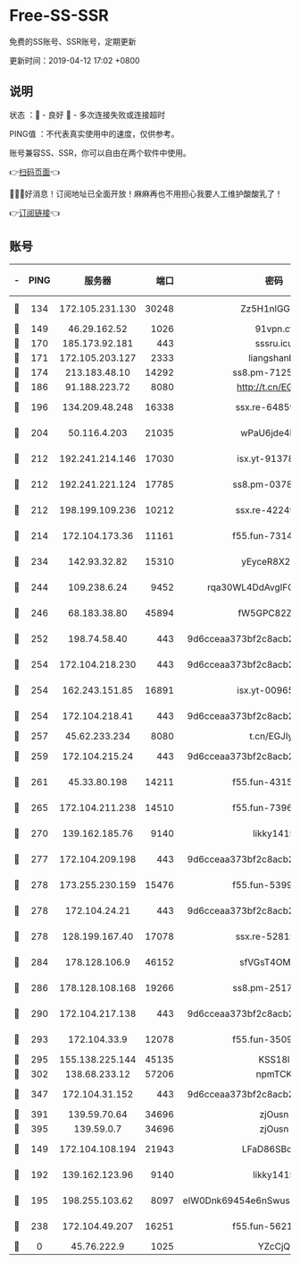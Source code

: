 # Free-SS-SSR

免费的SS账号、SSR账号，定期更新

更新时间：2019-04-12 17:02 +0800

## 说明

状态     ：🙂 - 良好 🙁 - 多次连接失败或连接超时

PING值   ：不代表真实使用中的速度，仅供参考。

账号兼容SS、SSR，你可以自由在两个软件中使用。

👉[扫码页面](https://liesauer.github.io/Free-SS-SSR/)👈

🎉🎉🎉好消息！订阅地址已全面开放！麻麻再也不用担心我要人工维护酸酸乳了！

👉[订阅链接](https://www.liesauer.net/yogurt/subscribe?ACCESS_TOKEN=DAYxR3mMaZAsaqUb)👈

## 账号

|-|PING|服务器|端口|密码|加密方式|区域|
|:----:|:----:|:-----:|-----:|:----:|:----:|:----:|
|🙂|134|172.105.231.130|30248|Zz5H1nlGGKHx|aes-256-cfb|JP|
|🙂|149|46.29.162.52|1026|91vpn.cf|rc4-md5|RU|
|🙂|170|185.173.92.181|443|sssru.icu|rc4-md5|RU|
|🙂|171|172.105.203.127|2333|liangshanbo|chacha20|JP|
|🙂|174|213.183.48.10|14292|ss8.pm-71250889|rc4-md5|RU|
|🙂|186|91.188.223.72|8080|http://t.cn/EGJIyrl|rc4-md5|RU|
|🙂|196|134.209.48.248|16338|ssx.re-64859691|aes-256-cfb|US|
|🙂|204|50.116.4.203|21035|wPaU6jde4NZT|aes-256-cfb|US|
|🙂|212|192.241.214.146|17030|isx.yt-91378799|aes-256-cfb|US|
|🙂|212|192.241.221.124|17785|ss8.pm-03781993|aes-256-cfb|US|
|🙂|212|198.199.109.236|10212|ssx.re-42249834|aes-256-cfb|US|
|🙂|214|172.104.173.36|11161|f55.fun-73141785|aes-256-cfb|SG|
|🙂|234|142.93.32.82|15310|yEyceR8X2EVd|aes-256-cfb|GB|
|🙂|244|109.238.6.24|9452|rqa30WL4DdAvgIFG6Fs3znzTa|aes-256-cfb|FR|
|🙂|246|68.183.38.80|45894|fW5GPC82Z97G|aes-256-cfb|GB|
|🙂|252|198.74.58.40|443|9d6cceaa373bf2c8acb22e60b6a58be6|aes-256-cfb|US|
|🙂|254|172.104.218.230|443|9d6cceaa373bf2c8acb22e60b6a58be6|aes-256-cfb|US|
|🙂|254|162.243.151.85|16891|isx.yt-00965280|aes-256-cfb|US|
|🙂|254|172.104.218.41|443|9d6cceaa373bf2c8acb22e60b6a58be6|aes-256-cfb|US|
|🙂|257|45.62.233.234|8080|t.cn/EGJIyrl|rc4-md5|CA|
|🙂|259|172.104.215.24|443|9d6cceaa373bf2c8acb22e60b6a58be6|aes-256-cfb|US|
|🙂|261|45.33.80.198|14211|f55.fun-43151114|aes-256-cfb|US|
|🙂|265|172.104.211.238|14510|f55.fun-73968171|aes-256-cfb|US|
|🙂|270|139.162.185.76|9140|likky1415|aes-256-cfb|DE|
|🙂|277|172.104.209.198|443|9d6cceaa373bf2c8acb22e60b6a58be6|aes-256-cfb|US|
|🙂|278|173.255.230.159|15476|f55.fun-53994105|aes-256-cfb|US|
|🙂|278|172.104.24.21|443|9d6cceaa373bf2c8acb22e60b6a58be6|aes-256-cfb|US|
|🙂|278|128.199.167.40|17078|ssx.re-52815592|aes-256-cfb|SG|
|🙂|284|178.128.106.9|46152|sfVGsT4OMxHC|aes-256-cfb|SG|
|🙂|286|178.128.108.168|19266|ss8.pm-25170314|aes-256-cfb|SG|
|🙂|290|172.104.217.138|443|9d6cceaa373bf2c8acb22e60b6a58be6|aes-256-cfb|US|
|🙂|293|172.104.33.9|12078|f55.fun-35097379|aes-256-cfb|SG|
|🙂|295|155.138.225.144|45135|KSS18l|rc4-md5|US|
|🙂|302|138.68.233.12|57206|npmTCK|rc4-md5|US|
|🙂|347|172.104.31.152|443|9d6cceaa373bf2c8acb22e60b6a58be6|aes-256-cfb|US|
|🙂|391|139.59.70.64|34696|zjOusn|chacha20|IN|
|🙂|395|139.59.0.7|34696|zjOusn|chacha20|IN|
|🙂|149|172.104.108.194|21943|LFaD86SBq2lY|aes-256-cfb|JP|
|🙂|192|139.162.123.96|9140|likky1415|aes-256-cfb|JP|
|🙂|195|198.255.103.62|8097|eIW0Dnk69454e6nSwuspv9DmS201tQ0D|aes-256-cfb|US|
|🙂|238|172.104.49.207|16251|f55.fun-56219821|aes-256-cfb|SG|
|🙁|0|45.76.222.9|1025|YZcCjQ|rc4-md5|JP|
